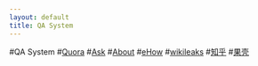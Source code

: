 ```yaml
---
layout: default
title: QA System
---
```

#QA System
#[Quora](https://www.quora.com/)
#[Ask](http://www.ask.com/)
#[About](http://www.about.com/)
#[eHow](http://www.ehow.com/)
#[wikileaks](https://wikileaks.org/index.en.html)
#[知乎](http://www.zhihu.com/)
#[果壳](http://www.guokr.com/)